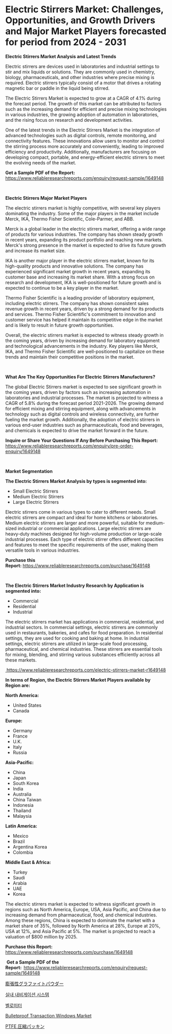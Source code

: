 <p><h1>Electric Stirrers Market: Challenges, Opportunities, and Growth Drivers and Major Market Players forecasted for period from 2024 - 2031</h1></p><p><strong>Electric Stirrers Market Analysis and Latest Trends</strong></p>
<p><p>Electric stirrers are devices used in laboratories and industrial settings to stir and mix liquids or solutions. They are commonly used in chemistry, biology, pharmaceuticals, and other industries where precise mixing is required. Electric stirrers typically consist of a motor that drives a rotating magnetic bar or paddle in the liquid being stirred.</p><p>The Electric Stirrers Market is expected to grow at a CAGR of 4.1% during the forecast period. The growth of this market can be attributed to factors such as the increasing demand for efficient and precise mixing technologies in various industries, the growing adoption of automation in laboratories, and the rising focus on research and development activities.</p><p>One of the latest trends in the Electric Stirrers Market is the integration of advanced technologies such as digital controls, remote monitoring, and connectivity features. These innovations allow users to monitor and control the stirring process more accurately and conveniently, leading to improved efficiency and productivity. Additionally, manufacturers are focusing on developing compact, portable, and energy-efficient electric stirrers to meet the evolving needs of the market.</p></p>
<p><strong>Get a Sample PDF of the Report:&nbsp;</strong> <a href="https://www.reliableresearchreports.com/enquiry/request-sample/1649148">https://www.reliableresearchreports.com/enquiry/request-sample/1649148</a></p>
<p>&nbsp;</p>
<p><strong>Electric Stirrers Major Market Players</strong></p>
<p><p>The electric stirrers market is highly competitive, with several key players dominating the industry. Some of the major players in the market include Merck, IKA, Thermo Fisher Scientific, Cole-Parmer, and ABB.</p><p>Merck is a global leader in the electric stirrers market, offering a wide range of products for various industries. The company has shown steady growth in recent years, expanding its product portfolio and reaching new markets. Merck's strong presence in the market is expected to drive its future growth and increase its market size.</p><p>IKA is another major player in the electric stirrers market, known for its high-quality products and innovative solutions. The company has experienced significant market growth in recent years, expanding its customer base and increasing its market share. With a strong focus on research and development, IKA is well-positioned for future growth and is expected to continue to be a key player in the market.</p><p>Thermo Fisher Scientific is a leading provider of laboratory equipment, including electric stirrers. The company has shown consistent sales revenue growth in recent years, driven by a strong demand for its products and services. Thermo Fisher Scientific's commitment to innovation and customer service has helped it maintain its competitive edge in the market and is likely to result in future growth opportunities.</p><p>Overall, the electric stirrers market is expected to witness steady growth in the coming years, driven by increasing demand for laboratory equipment and technological advancements in the industry. Key players like Merck, IKA, and Thermo Fisher Scientific are well-positioned to capitalize on these trends and maintain their competitive positions in the market.</p></p>
<p>&nbsp;</p>
<p><strong>What Are The Key Opportunities For Electric Stirrers Manufacturers?</strong></p>
<p><p>The global Electric Stirrers market is expected to see significant growth in the coming years, driven by factors such as increasing automation in laboratories and industrial processes. The market is projected to witness a CAGR of 5.8% during the forecast period 2021-2026. The growing demand for efficient mixing and stirring equipment, along with advancements in technology such as digital controls and wireless connectivity, are further fueling the market growth. Additionally, the adoption of electric stirrers in various end-user industries such as pharmaceuticals, food and beverages, and chemicals is expected to drive the market forward in the future.</p></p>
<p><strong>Inquire or Share Your Questions If Any Before Purchasing This Report:</strong> <a href="https://www.reliableresearchreports.com/enquiry/pre-order-enquiry/1649148">https://www.reliableresearchreports.com/enquiry/pre-order-enquiry/1649148</a></p>
<p>&nbsp;</p>
<p><strong>Market Segmentation</strong></p>
<p><strong>The Electric Stirrers Market Analysis by types is segmented into:</strong></p>
<p><ul><li>Small Electric Stirrers</li><li>Medium Electric Stirrers</li><li>Large Electric Stirrers</li></ul></p>
<p><p>Electric stirrers come in various types to cater to different needs. Small electric stirrers are compact and ideal for home kitchens or laboratories. Medium electric stirrers are larger and more powerful, suitable for medium-sized industrial or commercial applications. Large electric stirrers are heavy-duty machines designed for high-volume production or large-scale industrial processes. Each type of electric stirrer offers different capacities and features to meet the specific requirements of the user, making them versatile tools in various industries.</p></p>
<p><strong>Purchase this Report:&nbsp;</strong><a href="https://www.reliableresearchreports.com/purchase/1649148">https://www.reliableresearchreports.com/purchase/1649148</a></p>
<p>&nbsp;</p>
<p><strong>The Electric Stirrers Market Industry Research by Application is segmented into:</strong></p>
<p><ul><li>Commercial</li><li>Residential</li><li>Industrial</li></ul></p>
<p><p>The electric stirrers market has applications in commercial, residential, and industrial sectors. In commercial settings, electric stirrers are commonly used in restaurants, bakeries, and cafes for food preparation. In residential settings, they are used for cooking and baking at home. In industrial settings, electric stirrers are utilized in large-scale food processing, pharmaceutical, and chemical industries. These stirrers are essential tools for mixing, blending, and stirring various substances efficiently across all these markets.</p></p>
<p><a href="https://www.reliableresearchreports.com/electric-stirrers-market-r1649148">&nbsp;https://www.reliableresearchreports.com/electric-stirrers-market-r1649148</a></p>
<p><strong>In terms of Region, the Electric Stirrers Market Players available by Region are:</strong></p>
<p>
    <p> <strong> North America: </strong>
        <ul>
            <li>United States</li>
            <li>Canada</li>
        </ul>
        </p> 
    <p> <strong> Europe: </strong>
        <ul>
            <li>Germany</li>
            <li>France</li>
            <li>U.K.</li>
            <li>Italy</li>
            <li>Russia</li>
        </ul>
        </p> 
    <p> <strong> Asia-Pacific: </strong>
        <ul>
            <li>China</li>
            <li>Japan</li>
            <li>South Korea</li>
            <li>India</li>
            <li>Australia</li>
            <li>China Taiwan</li>
            <li>Indonesia</li>
            <li>Thailand</li>
            <li>Malaysia</li>
        </ul>
        </p> 
    <p> <strong> Latin America: </strong>
        <ul>
            <li>Mexico</li>
            <li>Brazil</li>
            <li>Argentina Korea</li>
            <li>Colombia</li>
        </ul>
        </p> 
    <p> <strong> Middle East & Africa: </strong>
        <ul>
            <li>Turkey</li>
            <li>Saudi</li>
            <li>Arabia</li>
            <li>UAE</li>
            <li>Korea</li>
        </ul>
    </p>
    </p>
<p><p>The electric stirrers market is expected to witness significant growth in regions such as North America, Europe, USA, Asia Pacific, and China due to increasing demand from pharmaceutical, food, and chemical industries. Among these regions, China is expected to dominate the market with a market share of 35%, followed by North America at 28%, Europe at 20%, USA at 12%, and Asia Pacific at 5%. The market is projected to reach a valuation of $800 million by 2025.</p></p>
<p><strong>Purchase this Report: </strong><a href="https://www.reliableresearchreports.com/purchase/1649148">https://www.reliableresearchreports.com/purchase/1649148</a></p>
<p>&nbsp;<strong>Get a Sample PDF of the Report:&nbsp;&nbsp;</strong><a href="https://www.reliableresearchreports.com/enquiry/request-sample/1649148">https://www.reliableresearchreports.com/enquiry/request-sample/1649148</a></p>
<p><strong></strong></p>
<p><p><a href="https://github.com/lily-u-genius/Market-Research-Report-List-1/blob/main/109214030140.md">膨張性グラファイトパウダー</a></p><p><a href="https://github.com/Madalyell456456/Market-Research-Report-List-1/blob/main/352542127812.md">실내 내비게이션 시스템</a></p><p><a href="https://medium.com/@rowedrowe/%EB%B2%A8%EB%A1%9C%EB%AF%B8%ED%84%B0-%EC%8B%9C%EC%9E%A5-%EC%A1%B0%EC%82%AC-%EB%B3%B4%EA%B3%A0%EC%84%9C-%EA%B7%B8-%EC%97%AD%EC%82%AC-%EB%B0%8F-2024%EB%85%84%EB%B6%80%ED%84%B0-2031%EB%85%84%EA%B9%8C%EC%A7%80%EC%9D%98-%EC%98%88%EC%B8%A1-0ae0b4ab1893">벨로미터</a></p><p><a href="https://github.com/redneck06/Market-Research-Report-List-2/blob/main/bulletproof-transaction-windows-market.md">Bulletproof Transaction Windows Market</a></p><p><a href="https://github.com/sghwr779811674/Market-Research-Report-List-1/blob/main/595808030141.md">PTFE 圧縮パッキン</a></p></p>